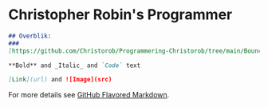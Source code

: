 # Christopher Robin's Programmer

```markdown
## Overblik:
### 
[https://github.com/Christorob/Programmering-Christorob/tree/main/Bouncing_ball](Bouncing Ball)

**Bold** and _Italic_ and `Code` text

[Link](url) and ![Image](src)
```

For more details see [GitHub Flavored Markdown](https://guides.github.com/features/mastering-markdown/).

